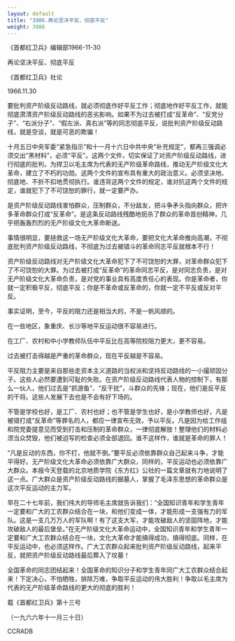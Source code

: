 ```yaml
---
layout: default
title: "3986.再论坚决平反、彻底平反"
weight: 3986
---
```


《首都红卫兵》编辑部1966-11-30

再论坚决平反、彻底平反

《首都红卫兵》社论

1966.11.30

要批判资产阶级反动路线，就必须彻底作好平反工作；彻底地作好平反工作，就能彻底肃清资产阶级反动路线的恶劣影响。如果不为过去被打成“反革命”、“反党分子”、“右派分子”、“假左派、真右派”等的同志彻底平反，说批判资产阶级反动路线，就是空谈，就是可恶的欺骗！

十月五日中央军委“紧急指示”和十一月十六日中共中央“补充规定”，都再三强调必须交出“黑材料”，必须“平反”。这两个文件，切实保证了对资产阶级反动路线，进行彻底的批判，为捍卫以毛主席为代表的无产阶级革命路线，推动无产阶级文化大革命，建立了不朽的功勋。这两个文件的宣布具有重大的政治意义。必须坚决地、彻底地、不折不扣地贯彻执行。谁违背这两个文件的规定，谁对抗这两个文件的规定，谁就犯下了不可饶恕的罪行，就一定要严办。

是资产阶级反动路线害怕群众，压制群众，不分敌友，把斗争矛头指向群众，把许多革命群众打成“反革命”。是这条反动路线残酷地扼杀了群众的革命首创精神，几乎把轰轰烈烈的无产阶级文化大革命断送。

事情很明显，要拯救这一场无产阶级文化大革命，要把文化大革命推向高潮，不彻底批判资产阶级反动路线，不彻底为过去被错斗的革命同志平反就根本不行！

资产阶级反动路线对无产阶级文化大革命犯下了不可饶恕的大罪，对革命群众犯下了不可饶恕的大罪。为过去被打成“反革命”的革命同志平反，是对同志负责，是对无产阶级文化大革命负责，是对党的事业具有高度责任心的表现。你是革命者，你就一定积极平反，彻底平反；你是不革命或反革命的，你就一定不平反或反对平反。

事实证明，至今，平反的阻力还是相当大的，不是一帆风顺的。

在一些地区，象重庆、长沙等地平反运动很不容易进行。

在工厂、农村和中小学教师队伍中平反比在高等院校阻力更大，更不容易。

过去被打击得越是严重的革命群众，现在平反越是不容易。

平反阻力主要是来自那些走资本主义道路的当权派和坚持反动路线的一小撮顽固分子。这些人必然要遭到可耻的失败。在资产阶级反动路线代表人物的控制下，有那么一伙人，他们过去是“抓游鱼”、“反干扰”，斗群众的先锋；现在，他们是反平反的干将。这些人发展下去也是不会有好下场的。

不管是学校也好，是工厂、农村也好；也不管是学生也好，是小学教师也好，凡是被错打成“反革命”等罪名的人，都应一律宣布无效，予以平反。凡是因为给工作组和院党委提意见而受到打击和压制的革命群众，一律彻底解放！整理他们的材料必须当众焚毁，他们被迫写的检查必须全部退回。谁不这样作，谁就是革命的罪人！

“凡是反动的东西，你不打，他就不倒。”要平反必须依靠群众自己起来斗争，才能平得好。无产阶级文化大革命必须依靠广大群众，同样的，平反运动也必须依靠广大群众。本报今天登载的北京地质学院《东方红》公社的一篇文章就有力地说明了这一点。广大群众是资产阶级反动路线的掘墓人，掌握了毛泽东思想的革命群众是这次平反运动的主力军。

早在二十七年前，我们伟大的导师毛主席就告诉我们：“全国知识青年和学生青年一定要和广大的工农群众结合在一块，和他们变成一体，才能形成一支强有力的军队。这是一支几万万人的军队啊！有了这支大军，才能攻破敌人的坚固阵地，才能攻破敌人的最后堡垒。”在无产阶级文化大革命运动中，全国知识青年和学生青年一定要和广大工农群众结合在一块，文化大革命才能搞得成功，搞得彻底。同样，在平反运动中，也必须这样作。广大工农群众起来批判资产阶级反动路线，起来平反，就把资产阶级反动路线最后葬入了坟墓！

全国革命的同志团结起来！全国革命的知识分子和学生青年同广大工农群众结合起来！下定决心，不怕牺牲，排除万难，争取平反运动的伟大胜利！争取以毛主席为代表的无产阶级革命路线的更大的彻底的胜利！

载《首都红卫兵》第十三号

（一九六六年十一月三十日）

CCRADB

